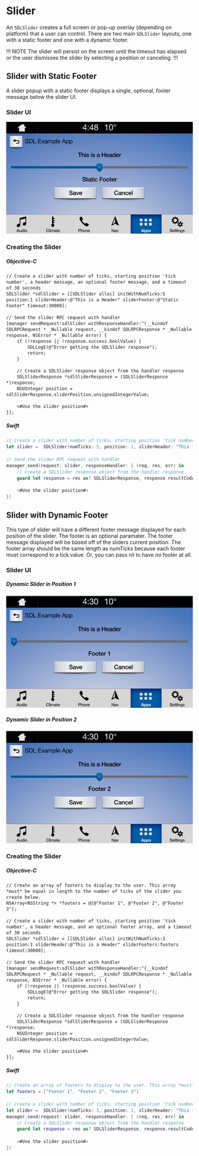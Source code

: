 # Slider
An `SDLSlider` creates a full screen or pop-up overlay (depending on platform) that a user can control. There are two main `SDLSlider` layouts, one with a static footer and one with a dynamic footer.  

!!! NOTE
The slider will persist on the screen until the timeout has elapsed or the user dismisses the slider by selecting a position or canceling.
!!!

## Slider with Static Footer
A slider popup with a static footer displays a single, optional, footer message below the slider UI.

### Slider UI
![Slider with Static Footer 1](assets/StaticFooter.png)

### Creating the Slider

##### Objective-C
```objc
// Create a slider with number of ticks, starting position 'tick number', a header message, an optional footer message, and a timeout of 30 seconds
SDLSlider *sdlSlider = [[SDLSlider alloc] initWithNumTicks:5 position:1 sliderHeader:@"This is a Header" sliderFooter:@"Static Footer" timeout:30000];

// Send the slider RPC request with handler 
[manager sendRequest:sdlSlider withResponseHandler:^(__kindof SDLRPCRequest * _Nullable request, __kindof SDLRPCResponse * _Nullable response, NSError * _Nullable error) {
    if (!response || !response.success.boolValue) {
        SDLLogE(@"Error getting the SDLSlider response");
        return;
    }
    
    // Create a SDLSlider response object from the handler response
    SDLSliderResponse *sdlSliderResponse = (SDLSliderResponse *)response;
    NSUInteger position = sdlSliderResponse.sliderPosition.unsignedIntegerValue;
    
    <#Use the slider position#>
}];
```
##### Swift
```swift
// Create a slider with number of ticks, starting position 'tick number', a header message, an optional footer message, and a timeout of 30 seconds
let slider =  SDLSlider(numTicks: 5, position: 1, sliderHeader: "This is a Header", sliderFooter: "Static Footer", timeout: 30000)

// Send the slider RPC request with handler 
manager.send(request: slider, responseHandler: { (req, res, err) in
    // Create a SDLSlider response object from the handler response
    guard let response = res as? SDLSliderResponse, response.resultCode == .success, let position = response.sliderPosition.intValue else { return }
    
    <#Use the slider position#>
})
```

## Slider with Dynamic Footer
This type of slider will have a different footer message displayed for each  position of the slider.  The footer is an optional paramater.  The footer message displayed will be based off of the sliders current position.  The footer array should be the same length as numTicks because each footer must correspond to a tick value. Or, you can pass nil to have no footer at all.

### Slider UI

##### Dynamic Slider in Position 1
![Slider with Dynamic Footer 1](assets/DynamicFooter1.png)

##### Dynamic Slider in Position 2
![Slider with Dynamic Footer 2](assets/DynamicFooter2.png)

### Creating the Slider

##### Objective-C
```objc
// Create an array of footers to display to the user. This array *must* be equal in length to the number of ticks of the slider you create below.
NSArray<NSString *> *footers = @[@"Footer 1", @"Footer 2", @"Footer 3"];

// Create a slider with number of ticks, starting position 'tick number', a header message, and an optional footer array, and a timeout of 30 seconds
SDLSlider *sdlSlider = [[SDLSlider alloc] initWithNumTicks:3 position:1 sliderHeader:@"This is a Header" sliderFooters:footers timeout:30000];

// Send the slider RPC request with handler 
[manager sendRequest:sdlSlider withResponseHandler:^(__kindof SDLRPCRequest * _Nullable request, __kindof SDLRPCResponse * _Nullable response, NSError * _Nullable error) {
    if (!response || !response.success.boolValue) {
        SDLLogE(@"Error getting the SDLSlider response");
        return;
    }
    
    // Create a SDLSlider response object from the handler response
    SDLSliderResponse *sdlSliderResponse = (SDLSliderResponse *)response;
    NSUInteger position = sdlSliderResponse.sliderPosition.unsignedIntegerValue;
    
    <#Use the slider position#>
}];
```

##### Swift
```swift
// Create an array of footers to display to the user. This array *must* be equal in length to the number of ticks of the slider you create below.
let footers = ["Footer 1", "Footer 2", "Footer 3"]

// Create a slider with number of ticks, starting position 'tick number', a header message, and an optional footer array, and a timeout of 30 seconds
let slider =  SDLSlider(numTicks: 3, position: 1, sliderHeader: "This is a Header", sliderFooters: footers, timeout: 30000)
manager.send(request: slider, responseHandler: { (req, res, err) in
    // Create a SDLSlider response object from the handler response
    guard let response = res as? SDLSliderResponse, response.resultCode == .success, let position = response.sliderPosition.intValue else { return }
    
    <#Use the slider position#>
})
```
